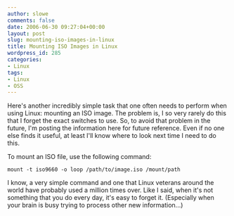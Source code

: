 ```yaml
---
author: slowe
comments: false
date: 2006-06-30 09:27:04+00:00
layout: post
slug: mounting-iso-images-in-linux
title: Mounting ISO Images in Linux
wordpress_id: 285
categories:
- Linux
tags:
- Linux
- OSS
---
```


Here's another incredibly simple task that one often needs to perform when using Linux: mounting an ISO image. The problem is, I so very rarely do this that I forget the exact switches to use. So, to avoid that problem in the future, I'm posting the information here for future reference. Even if no one else finds it useful, at least I'll know where to look next time I need to do this.

To mount an ISO file, use the following command:

    mount -t iso9660 -o loop /path/to/image.iso /mount/path

I know, a very simple command and one that Linux veterans around the world have probably used a million times over. Like I said, when it's not something that you do every day, it's easy to forget it. (Especially when your brain is busy trying to process other new information...)
